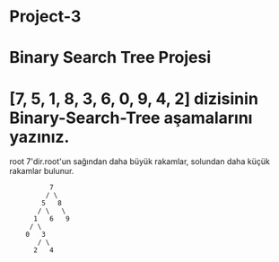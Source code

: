 # Project-3
# Binary Search Tree Projesi
# [7, 5, 1, 8, 3, 6, 0, 9, 4, 2] dizisinin Binary-Search-Tree aşamalarını yazınız.
root 7'dir.root'un sağından daha büyük rakamlar, solundan daha küçük rakamlar bulunur.
                     
              7                  
             / \
            5   8
           / \   \  
          1   6   9
         / \   
        0   3 
           / \
          2   4                                  
